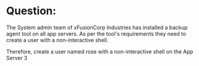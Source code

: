 # Question:

The System admin team of xFusionCorp Industries has installed a backup agent tool on all app servers. As per the tool's requirements they need to create a user with a non-interactive shell.



Therefore, create a user named rose with a non-interactive shell on the App Server 3